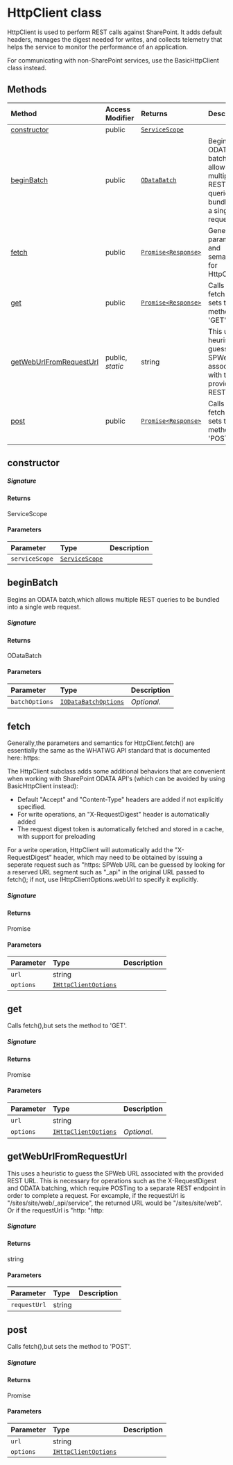 # HttpClient class





HttpClient is used to perform REST calls against SharePoint. It adds default 
headers, manages the digest needed for writes, and collects telemetry that 
helps the service to monitor the performance of an application. 
 
For communicating with non-SharePoint services, use the BasicHttpClient 
class instead.






## Methods

| Method	   | Access Modifier | Returns	| Description|
|:-------------|:----|:-------|:-----------|
|[constructor](#constructor~3egg9)     | public | [`ServiceScope`](ServiceScope.md) |  |
|[beginBatch](#beginbatch~p9ym9)     | public | [`ODataBatch`](ODataBatch.md) | Begins an ODATA batch,which allows multiple REST queries to be bundled into  a single web request |
|[fetch](#fetch~ekuc9)     | public | [`Promise<Response>`](Promise.md) | Generally,the parameters and semantics for HttpClient |
|[get](#get~xkvg9)     | public | [`Promise<Response>`](Promise.md) | Calls fetch(),but sets the method to 'GET' |
|[getWebUrlFromRequestUrl](#getweburlfromrequesturl~tja09)     | public, _static_ | string | This uses a heuristic to guess the SPWeb URL associated with the provided  REST URL |
|[post](#post~1dus9)     | public | [`Promise<Response>`](Promise.md) | Calls fetch(),but sets the method to 'POST' |




## constructor



##### Signature

#### Returns
ServiceScope

#### Parameters


| Parameter	   | Type    | Description |
|:-------------|:---------------|:------------|
| `serviceScope`    | [`ServiceScope`](ServiceScope.md) |  |


## beginBatch

Begins an ODATA batch,which allows multiple REST queries to be bundled into 
a single web request.

##### Signature

#### Returns
ODataBatch

#### Parameters


| Parameter	   | Type    | Description |
|:-------------|:---------------|:------------|
| `batchOptions`    | [`IODataBatchOptions`](IODataBatchOptions.md) | _Optional._ |


## fetch

Generally,the parameters and semantics for HttpClient.fetch() are essentially 
the same as the WHATWG API standard that is documented here: 
https: 
 
The HttpClient subclass adds some additional behaviors that are convenient when 
working with SharePoint ODATA API's (which can be avoided by using 
BasicHttpClient instead): 
- Default "Accept" and "Content-Type" headers are added if not explicitly specified. 
- For write operations, an "X-RequestDigest" header is automatically added 
- The request digest token is automatically fetched and stored in a cache, with 
support for preloading 
 
For a write operation, HttpClient will automatically add the "X-RequestDigest" 
header, which may need to be obtained by issuing a seperate request such as 
"https: 
SPWeb URL can be guessed by looking for a reserved URL segment such as "_api" 
in the original URL passed to fetch(); if not, use IHttpClientOptions.webUrl 
to specify it explicitly. 


##### Signature

#### Returns
Promise<Response>

#### Parameters


| Parameter	   | Type    | Description |
|:-------------|:---------------|:------------|
| `url`    | string |  |
| `options`    | [`IHttpClientOptions`](IHttpClientOptions.md) |  |


## get

Calls fetch(),but sets the method to 'GET'.

##### Signature

#### Returns
Promise<Response>

#### Parameters


| Parameter	   | Type    | Description |
|:-------------|:---------------|:------------|
| `url`    | string |  |
| `options`    | [`IHttpClientOptions`](IHttpClientOptions.md) | _Optional._ |


## getWebUrlFromRequestUrl

This uses a heuristic to guess the SPWeb URL associated with the provided 
REST URL. This is necessary for operations such as the X-RequestDigest 
and ODATA batching, which require POSTing to a separate REST endpoint 
in order to complete a request. 
For excample, if the requestUrl is "/sites/site/web/_api/service", 
the returned URL would be "/sites/site/web". Or if the requestUrl 
is "http: 
"http:

##### Signature

#### Returns
string

#### Parameters


| Parameter	   | Type    | Description |
|:-------------|:---------------|:------------|
| `requestUrl`    | string |  |


## post

Calls fetch(),but sets the method to 'POST'.

##### Signature

#### Returns
Promise<Response>

#### Parameters


| Parameter	   | Type    | Description |
|:-------------|:---------------|:------------|
| `url`    | string |  |
| `options`    | [`IHttpClientOptions`](IHttpClientOptions.md) |  |

